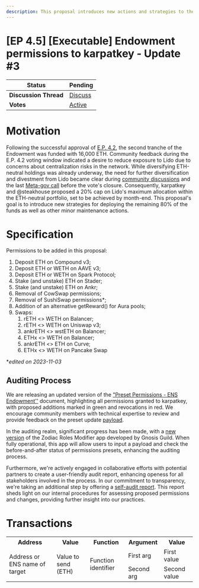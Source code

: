 ```yaml
---
description: This proposal introduces new actions and strategies to the Endowment with the aim of enhancing diversification and adapting to current market conditions. Notable additions include ETH-neutral strategies involving Liquid Staking Protocols and established Money Markets.
---
```


# [EP 4.5] [Executable] Endowment permissions to karpatkey - Update #3

| **Status**            | Pending                                                                                                                                      |
| --------------------- | ------------------------------------------------------------------------------------------------------------------------------------------- |
| **Discussion Thread** | [Discuss](https://discuss.ens.domains/t/ep-4-5-executable-endowment-permissions-to-karpatkey-update-3/18036)                                                                                                |
| **Votes**             | [Active](https://agora.ensdao.org/proposals/15706104363492914432572227540113855373051896881975394006732444538096386655538)                                                                                                                                     |


# Motivation

Following the successful approval of [E.P. 4.2](https://www.tally.xyz/gov/ens/proposal/10686228418271748393758532071249002330319730525037728746406757788787068261444),  the second tranche of the Endowment was funded with 16,000 ETH. Community feedback during the E.P. 4.2 voting window indicated a desire to reduce exposure to Lido due to concerns about centralization risks in the network. While diversifying ETH-neutral holdings was already underway, the need for further diversification and divestment from Lido became clear during [community discussions](https://discuss.ens.domains/t/4-2-executable-fund-the-endowment-second-tranche/17743) and the last [Meta-gov call](https://discuss.ens.domains/t/metagov-working-group-weekly-meeting-11am-et-tuesday/15981/43#h-2-endowment-discussion-karpatkey-steakhouse-10) before the vote's closure. Consequently, karpatkey and @steakhouse proposed a 20% cap on Lido's maximum allocation within the ETH-neutral portfolio, set to be achieved by month-end. This proposal's goal is to introduce new strategies for deploying the remaining 80% of the funds as well as other minor maintenance actions.


# Specification

Permissions to be added in this proposal:



1. Deposit ETH on Compound v3;
2. Deposit ETH or WETH on AAVE v3;
3. Deposit ETH or WETH on Spark Protocol;
4. Stake (and unstake) ETH on Stader;
5. Stake (and unstake) ETH on Ankr;
6. Removal of CowSwap permissions;
7. Removal of SushiSwap permissions*;
8. Addition of an alternative getReward() for Aura pools;
9. Swaps:
    1. rETH &lt;> WETH on Balancer;
    2. rETH &lt;> WETH on Uniswap v3;
    3. ankrETH &lt;> wstETH on Balancer;
    4. ETHx &lt;> WETH on Balancer;
    5. ankrETH &lt;> ETH on Curve;
    6. ETHx &lt;> WETH on Pancake Swap

**edited on 2023-11-03*

## Auditing Process

We are releasing an updated version of the ["Preset Permissions - ENS Endowment''](https://docs.google.com/document/d/1Ker_TkBJV0xmQ9Li9HB-vtdlpx1vEeVEQwpIH6WoK0o/edit?usp=sharing) document, highlighting all permissions granted to karpatkey, with proposed additions marked in green and revocations in red. We encourage community members with technical expertise to review and provide feedback on the preset update [payload](https://gist.github.com/santinomics/5b43dee4839d74e2c593ac9e7c7d1d3d).

In the auditing realm, significant progress has been made, with a [new version](https://zodiac-roles-1h9v0miw9-gnosis-guild.vercel.app/gor%3A0x74F819Fa1D95B57a15ECDEf9ce5c779C1bD6cc8A/roles/test-role/diff/4Iq1jdNbLbCBKmLAKciGaDQANiHStkCqFvJJ5KWQc) of the Zodiac Roles Modifier app developed by Gnosis Guild. When fully operational, this app will allow users to input a payload and check the before-and-after status of permissions presets, enhancing the auditing process. 

Furthermore, we're actively engaged in collaborative efforts with potential partners to create a user-friendly audit report, enhancing openess for all stakeholders involved in the process. In our commitment to transparency, we're taking an additional step by offering a [self-audit report](https://hackmd.io/@karpatkey/Hy2TyPdfp). This report sheds light on our internal procedures for assessing proposed permissions and changes, providing further insight into our practices.
# Transactions
<!-- The transactions section describes all the calls that should be encoded in the onchain version of this proposal. Use the table below as a starting point. -->
<table>
    <tr>
        <th>Address</th>
        <th>Value</th>
        <th>Function</th>
        <th>Argument</th>
        <th>Value</th>
    </tr>
    <tr>
        <td rowspan=2>Address or ENS name of target</td>
        <td rowspan=2>Value to send (ETH)</td>
        <td rowspan=2>Function identifier</td>
        <td>First arg</td>
        <td>First value</td>
    </tr>
    <tr>
        <td>Second arg</td>
        <td>Second value</td>
    </tr>
</table>
